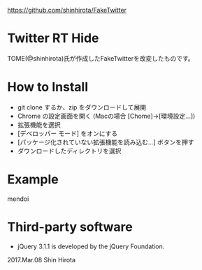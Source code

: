 
https://github.com/shinhirota/FakeTwitter


# Twitter RT Hide
TOME(@shinhirota)氏が作成したFakeTwitterを改変したものです。


# How to Install
- git clone するか、zip をダウンロードして展開
- Chrome の設定画面を開く (Macの場合 [Chome]->[環境設定...])
- 拡張機能を選択
- [デベロッパー モード] をオンにする
- [パッケージ化されていない拡張機能を読み込む...] ボタンを押す
- ダウンロードしたディレクトリを選択

# Example

mendoi


# Third-party software
- jQuery 3.1.1 is developed by the jQuery Foundation.

2017.Mar.08
Shin Hirota
